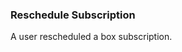 ### Reschedule Subscription

A user rescheduled a box subscription.

[shopify]: https://shopify.com
[recharge]: https://rechargepayments.com
[boxesapp]: https://boxesapp.nz

